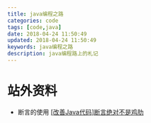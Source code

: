 ```yaml
---
title: java编程之路
categories: code
tags: [code,java]
date: 2018-04-24 11:50:49
updated: 2018-04-24 11:50:49
keywords: java编程之路
description: java编程路上的札记
---
```


# 站外资料

- 断言的使用 [[改善Java代码]断言绝对不是鸡肋](https://www.cnblogs.com/DreamDrive/p/5417283.html)